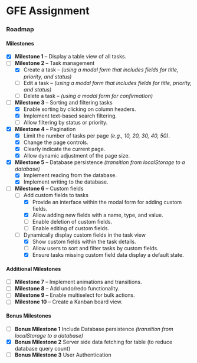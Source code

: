# GFE Assignment

### Roadmap

#### Milestones

- [x] **Milestone 1** – Display a table view of all tasks.
- [ ] **Milestone 2** – Task management
  - [x] Create a task – *(using a modal form that includes fields for title, priority, and status)*
  - [ ] Edit a task – *(using a modal form that includes fields for title, priority, and status)*
  - [ ] Delete a task – *(using a modal form for confirmation)*
- [ ] **Milestone 3** – Sorting and filtering tasks
  - [x] Enable sorting by clicking on column headers.
  - [x] Implement text-based search filtering.
  - [ ] Allow filtering by status or priority.
- [x] **Milestone 4** – Pagination
  - [x] Limit the number of tasks per page *(e.g., 10, 20, 30, 40, 50)*.
  - [x] Change the page controls.
  - [x] Clearly indicate the current page.
  - [x] Allow dynamic adjustment of the page size.
- [x] **Milestone 5** – Database persistence *(transition from localStorage to a database)*
  - [x] Implement reading from the database.
  - [x] Implement writing to the database.
- [ ] **Milestone 6** – Custom fields
  - [ ] Add custom fields to tasks
    - [x] Provide an interface within the modal form for adding custom fields.
    - [x] Allow adding new fields with a name, type, and value.
    - [ ] Enable deletion of custom fields.
    - [ ] Enable editing of custom fields.
  - [ ] Dynamically display custom fields in the task view
    - [x] Show custom fields within the task details.
    - [ ] Allow users to sort and filter tasks by custom fields.
    - [x] Ensure tasks missing custom field data display a default state.

#### Additional Milestones

- [ ] **Milestone 7** – Implement animations and transitions.
- [ ] **Milestone 8** – Add undo/redo functionality.
- [ ] **Milestone 9** – Enable multiselect for bulk actions.
- [ ] **Milestone 10** – Create a Kanban board view.

#### Bonus Milestones

- [ ] **Bonus Milestone 1** Include Database persistence *(transition from localStorage to a database)*
- [x] **Bonus Milestone 2** Server side data fetching for table (to reduce database query count)
- [ ] **Bonus Milestone 3** User Authentication
